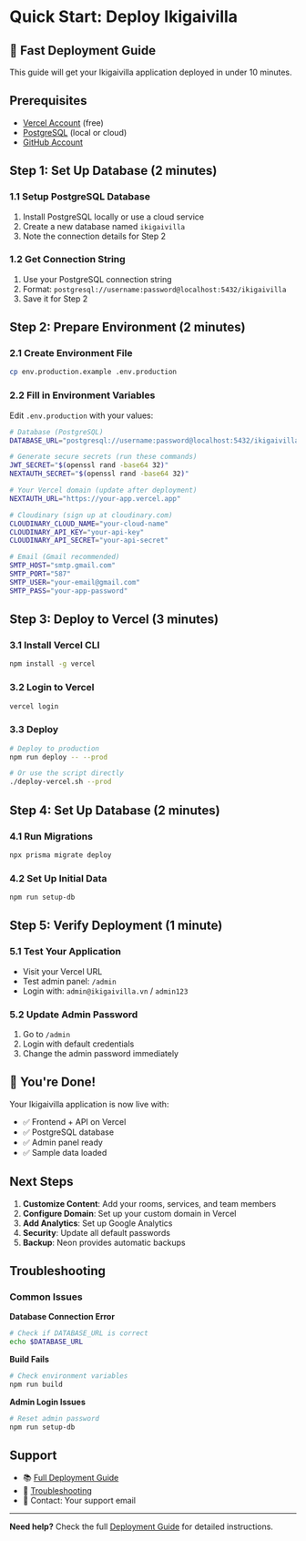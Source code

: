 # Quick Start: Deploy Ikigaivilla

## 🚀 Fast Deployment Guide

This guide will get your Ikigaivilla application deployed in under 10 minutes.

## Prerequisites
- [Vercel Account](https://vercel.com) (free)
- [PostgreSQL](https://www.postgresql.org/) (local or cloud)
- [GitHub Account](https://github.com)

## Step 1: Set Up Database (2 minutes)

### 1.1 Setup PostgreSQL Database
1. Install PostgreSQL locally or use a cloud service
2. Create a new database named `ikigaivilla`
3. Note the connection details for Step 2

### 1.2 Get Connection String
1. Use your PostgreSQL connection string
2. Format: `postgresql://username:password@localhost:5432/ikigaivilla`
3. Save it for Step 2

## Step 2: Prepare Environment (2 minutes)

### 2.1 Create Environment File
```bash
cp env.production.example .env.production
```

### 2.2 Fill in Environment Variables
Edit `.env.production` with your values:

```bash
# Database (PostgreSQL)
DATABASE_URL="postgresql://username:password@localhost:5432/ikigaivilla"

# Generate secure secrets (run these commands)
JWT_SECRET="$(openssl rand -base64 32)"
NEXTAUTH_SECRET="$(openssl rand -base64 32)"

# Your Vercel domain (update after deployment)
NEXTAUTH_URL="https://your-app.vercel.app"

# Cloudinary (sign up at cloudinary.com)
CLOUDINARY_CLOUD_NAME="your-cloud-name"
CLOUDINARY_API_KEY="your-api-key"
CLOUDINARY_API_SECRET="your-api-secret"

# Email (Gmail recommended)
SMTP_HOST="smtp.gmail.com"
SMTP_PORT="587"
SMTP_USER="your-email@gmail.com"
SMTP_PASS="your-app-password"
```

## Step 3: Deploy to Vercel (3 minutes)

### 3.1 Install Vercel CLI
```bash
npm install -g vercel
```

### 3.2 Login to Vercel
```bash
vercel login
```

### 3.3 Deploy
```bash
# Deploy to production
npm run deploy -- --prod

# Or use the script directly
./deploy-vercel.sh --prod
```

## Step 4: Set Up Database (2 minutes)

### 4.1 Run Migrations
```bash
npx prisma migrate deploy
```

### 4.2 Set Up Initial Data
```bash
npm run setup-db
```

## Step 5: Verify Deployment (1 minute)

### 5.1 Test Your Application
- Visit your Vercel URL
- Test admin panel: `/admin`
- Login with: `admin@ikigaivilla.vn` / `admin123`

### 5.2 Update Admin Password
1. Go to `/admin`
2. Login with default credentials
3. Change the admin password immediately

## 🎉 You're Done!

Your Ikigaivilla application is now live with:
- ✅ Frontend + API on Vercel
- ✅ PostgreSQL database
- ✅ Admin panel ready
- ✅ Sample data loaded

## Next Steps

1. **Customize Content**: Add your rooms, services, and team members
2. **Configure Domain**: Set up your custom domain in Vercel
3. **Add Analytics**: Set up Google Analytics
4. **Security**: Update all default passwords
5. **Backup**: Neon provides automatic backups

## Troubleshooting

### Common Issues

**Database Connection Error**
```bash
# Check if DATABASE_URL is correct
echo $DATABASE_URL
```

**Build Fails**
```bash
# Check environment variables
npm run build
```

**Admin Login Issues**
```bash
# Reset admin password
npm run setup-db
```

## Support

- 📚 [Full Deployment Guide](DEPLOYMENT_GUIDE.md)
- 🐛 [Troubleshooting](DEPLOYMENT_GUIDE.md#troubleshooting)
- 📧 Contact: Your support email

---

**Need help?** Check the full [Deployment Guide](DEPLOYMENT_GUIDE.md) for detailed instructions. 